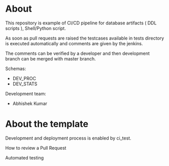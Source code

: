 # About

This repository is example of CI/CD pipeline for database artifacts ( DDL scripts ), Shell/Python script.

As soon as pull requests are raised the testcases available in tests directory is executed automatically and comments are given by the jenkins.

The comments can be verified by a developer and then development branch can be merged with master branch.

Schemas:
 - DEV_PROC
 - DEV_STATS

Development team:
 - Abhishek Kumar

# About the template

Development and deployment process is enabled by ci_test.



How to review a Pull Request

Automated testing
